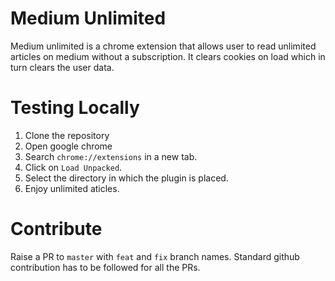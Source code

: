 # Medium Unlimited

Medium unlimited is a chrome extension that allows user to read unlimited articles on medium without a subscription. It clears cookies on load which in turn clears the user data.

# Testing Locally

1. Clone the repository
2. Open google chrome
3. Search `chrome://extensions` in a new tab.
4. Click on `Load Unpacked`.
5. Select the directory in which the plugin is placed.
6. Enjoy unlimited aticles.

# Contribute

Raise a PR to `master` with `feat` and `fix` branch names. Standard github contribution has to be followed for all the PRs.
